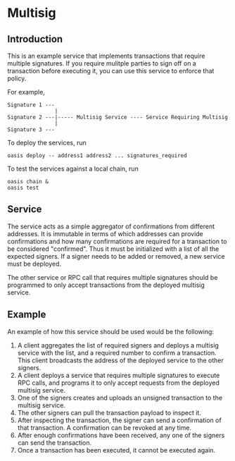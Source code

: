 # Multisig

## Introduction
This is an example service that implements transactions that require multiple signatures. If you require mulitple parties to sign off on a transaction before executing it, you can use this service to enforce that policy.

For example,  

    Signature 1 ---
                   |
    Signature 2 ---|----- Multisig Service ---- Service Requiring Multisig
                   |
    Signature 3 ---

To deploy the services, run
```
oasis deploy -- address1 address2 ... signatures_required
```

To test the services against a local chain, run
```
oasis chain &
oasis test
```

## Service
The service acts as a simple aggregator of confirmations from different addresses. It is immutable in terms of which addresses can provide confirmations and how many confirmations are required for a transaction to be considered "confirmed". Thus it must be initialized with a list of all the expected signers. If a signer needs to be added or removed, a new service must be deployed.

The other service or RPC call that requires multiple signatures should be programmed to only accept transactions from the deployed multisig service.

## Example
An example of how this service should be used would be the following:
1. A client aggregates the list of required signers and deploys a multisig service with the list, and a required number to confirm a transaction. This client broadcasts the address of the deployed service to the other signers.
2. A client deploys a service that requires multiple signatures to execute RPC calls, and programs it to only accept requests from the deployed multisig service.
3. One of the signers creates and uploads an unsigned transaction to the multisig service.
4. The other signers can pull the transaction payload to inspect it.
5. After inspecting the transaction, the signer can send a confirmation of that transaction. A confirmation can be revoked at any time.
6. After enough confirmations have been received, any one of the signers can send the transaction.
7. Once a transaction has been executed, it cannot be executed again.
